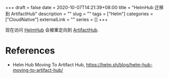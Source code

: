 +++
draft = false
date = 2020-10-07T14:21:39+08:00
title = "HelmHub 迁移到 ArtifactHub"
description = ""
slug = ""
tags = ["Helm"]
categories = ["CloudNative"]
externalLink = ""
series = []
+++

现在访问 [HelmHub](https://hub.helm.sh) 会被重定向到 [ArtifactHub](https://artifacthub.io).

# References
- Helm Hub Moving To Artifact Hub, https://helm.sh/blog/helm-hub-moving-to-artifact-hub/
